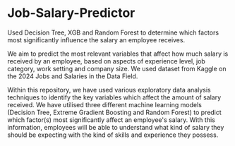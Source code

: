 # Job-Salary-Predictor
Used Decision Tree, XGB and Random Forest to determine which factors most significantly influence the salary an employee receives.

We aim to predict the most relevant variables that affect how much salary is received by an employee, based on aspects of experience level, job category, work setting and company size. We used dataset from Kaggle on the 2024 Jobs and Salaries in the Data Field.

Within this repository, we have used various exploratory data analysis techniques to identify the key variables which affect the amount of salary received. We have utilised three different machine learning models (Decision Tree, Extreme Gradient Boosting and Random Forest) to predict which factor(s) most significantly affect an employee's salary. With this information, employees will be able to understand what kind of salary they should be expecting with the kind of skills and experience they possess.
